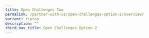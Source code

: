 ```yaml
---
title: Open Challenges Two
permalink: /partner-with-us/open-challenges-option-2/overview/
variant: tiptap
description: ""
third_nav_title: Open Challenges Option 2
---
```

